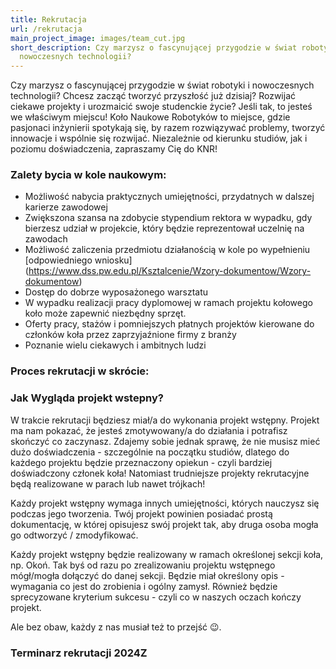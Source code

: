 ```yaml
---
title: Rekrutacja
url: /rekrutacja
main_project_image: images/team_cut.jpg
short_description: Czy marzysz o fascynującej przygodzie w świat robotyki i
  nowoczesnych technologii?
---
```

Czy marzysz o fascynującej przygodzie w świat robotyki i nowoczesnych technologii? Chcesz zacząć tworzyć przyszłość już dzisiaj? Rozwijać ciekawe projekty i urozmaicić swoje studenckie życie? Jeśli tak, to jesteś we właściwym miejscu! Koło Naukowe Robotyków to miejsce, gdzie pasjonaci inżynierii spotykają się, by razem rozwiązywać problemy, tworzyć innowacje i wspólnie się rozwijać. Niezależnie od kierunku studiów, jak i poziomu doświadczenia, zapraszamy Cię do KNR!



### Zalety bycia w kole naukowym:

- Możliwość nabycia praktycznych umiejętności, przydatnych w dalszej karierze zawodowej
- Zwiększona szansa na zdobycie stypendium rektora w wypadku, gdy bierzesz udział w projekcie, który będzie reprezentował uczelnię na zawodach
- Możliwość zaliczenia przedmiotu działanością w kole po wypełnieniu \[odpowiedniego wniosku](https://www.dss.pw.edu.pl/Ksztalcenie/Wzory-dokumentow/Wzory-dokumentow)
- Dostęp do dobrze wyposażonego warsztatu
- W wypadku realizacji pracy dyplomowej w ramach projektu kołowego koło może zapewnić niezbędny sprzęt.
- Oferty pracy, stażów i pomniejszych płatnych projektów kierowane do członków koła przez zaprzyjaźnione firmy z branży
- Poznanie wielu ciekawych i ambitnych ludzi

### Proces rekrutacji w skrócie:


### Jak Wygląda projekt wstepny?
W trakcie rekrutacji będziesz miał/a do wykonania projekt wstępny. 
Projekt ma nam pokazać, że jesteś zmotywowany/a do działania i potrafisz
skończyć co zaczynasz. Zdajemy sobie jednak sprawę, że nie musisz mieć 
dużo doświadczenia - szczególnie na początku studiów, dlatego do każdego 
projektu będzie przeznaczony opiekun - czyli bardziej doświadczony członek koła! Natomiast trudniejsze projekty rekrutacyjne będą realizowane w parach lub nawet trójkach!

Każdy projekt wstępny wymaga innych umiejętności, których nauczysz się podczas jego tworzenia. Twój projekt powinien posiadać prostą dokumentację, w której opisujesz swój projekt tak, aby druga osoba mogła go odtworzyć / zmodyfikować.

Każdy projekt wstępny będzie realizowany w ramach określonej sekcji koła, np. Okoń. Tak byś od razu po zrealizowaniu projektu wstępnego mógł/mogła dołączyć do danej sekcji. Będzie miał określony opis - wymagania co jest do zrobienia i ogólny zamysł. Również będzie sprecyzowane kryterium sukcesu - czyli co w naszych oczach kończy projekt.

Ale bez obaw, każdy z nas musiał też to przejść 😉.

### Terminarz rekrutacji 2024Z




